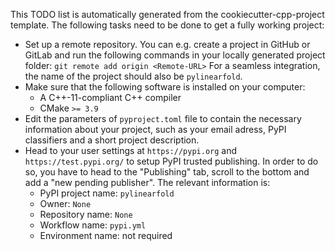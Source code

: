 This TODO list is automatically generated from the cookiecutter-cpp-project template.
The following tasks need to be done to get a fully working project:

* Set up a remote repository. You can e.g. create a project in GitHub or GitLab and run
  the following commands in your locally generated project folder: `git remote add origin <Remote-URL>`
  For a seamless integration, the name of the project should also be `pylinearfold`.
* Make sure that the following software is installed on your computer:
  * A C++-11-compliant C++ compiler
  * CMake `>= 3.9`
* Edit the parameters of `pyproject.toml` file to contain the necessary information
  about your project, such as your email adress, PyPI classifiers and a short project description.
* Head to your user settings at `https://pypi.org` and `https://test.pypi.org/` to setup PyPI trusted publishing.
  In order to do so, you have to head to the "Publishing" tab, scroll to the bottom
  and add a "new pending publisher". The relevant information is:
  * PyPI project name: `pylinearfold`
  * Owner: `None`
  * Repository name: `None`
  * Workflow name: `pypi.yml`
  * Environment name: not required
